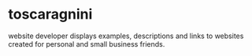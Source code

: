 # toscaragnini
website developer displays examples, descriptions and links to websites created for personal and small business friends. 
